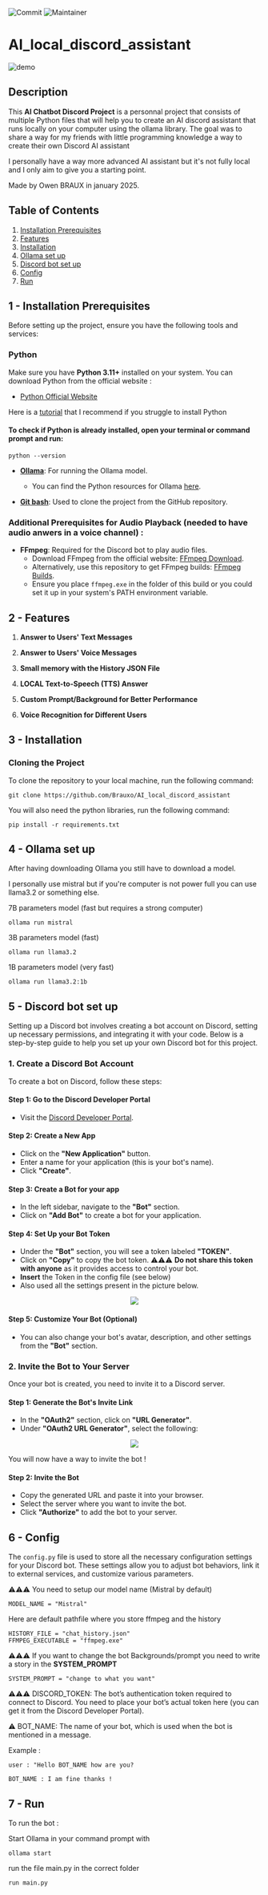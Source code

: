 ![Commit](https://img.shields.io/badge/last%20commit%20-%20February%202025%20-%20blue)
![Maintainer](https://img.shields.io/badge/maintainer-Brauxo-blue) 
# AI_local_discord_assistant

![demo](pics/demo.gif)

## Description

This **AI Chatbot Discord Project** is a personnal project that consists of multiple Python files that will help you to create an AI discord assistant that runs locally on your computer using the ollama library. The goal was to share a way for my friends with little programming knowledge a way to create their own Discord AI assistant

I personally have a way more advanced AI assistant but it's not fully local and I only aim to give you a starting point. 

Made by Owen BRAUX in january 2025.


## Table of Contents

1. [Installation Prerequisites](#1---installation-prerequisites)
2. [Features](#2---Features)
3. [Installation](#3---installation)
4. [Ollama set up](#4---Ollama-set-up)
5. [Discord bot set up](#5---Discord-bot-set-up)
6. [Config](#6---Config)
7. [Run](#7---run)


## 1 - Installation Prerequisites

Before setting up the project, ensure you have the following tools and services:

### **Python**

Make sure you have **Python 3.11+** installed on your system. You can download Python from the official website :

- [Python Official Website](https://www.python.org/downloads/)

Here is a [tutorial](https://realpython.com/installing-python/) that I recommend if you struggle to install Python


#### To check if Python is already installed, open your terminal or command prompt and run:

```
python --version
```

- **[Ollama](https://ollama.com/)**: For running the Ollama model.
  - You can find the Python resources for Ollama [here](https://github.com/ollama/ollama-python).

- **[Git bash](https://git-scm.com/downloads)**: Used to clone the project from the GitHub repository.

### Additional Prerequisites for Audio Playback (needed to have audio anwers in a voice channel) :

- **FFmpeg**: Required for the Discord bot to play audio files.
  - Download FFmpeg from the official website: [FFmpeg Download](https://ffmpeg.org/download.html).
  - Alternatively, use this repository to get FFmpeg builds: [FFmpeg Builds](https://github.com/BtbN/FFmpeg-Builds/releases).
  - Ensure you place `ffmpeg.exe` in the folder of this build or you could set it up in your system's PATH environment variable.


## 2 - Features

1. **Answer to Users' Text Messages**

2. **Answer to Users' Voice Messages**

3. **Small memory with the History JSON File**

4. **LOCAL Text-to-Speech (TTS) Answer**

5. **Custom Prompt/Background for Better Performance**

6. **Voice Recognition for Different Users**


## 3 - Installation

### Cloning the Project

To clone the repository to your local machine, run the following command:

```
git clone https://github.com/Brauxo/AI_local_discord_assistant
```

You will also need the python libraries, run the following command:

```
pip install -r requirements.txt
```


## 4 - Ollama set up

After having downloading Ollama you still have to download a model. 

I personally use mistral but if you're computer is not power full you can use llama3.2 or something else.

7B parameters model (fast but requires a strong computer)
```
ollama run mistral
```

3B parameters model (fast)
```
ollama run llama3.2
```

1B parameters model (very fast)
```
ollama run llama3.2:1b
```


## 5 - Discord bot set up

Setting up a Discord bot involves creating a bot account on Discord, setting up necessary permissions, and integrating it with your code. Below is a step-by-step guide to help you set up your own Discord bot for this project.

### 1. **Create a Discord Bot Account**

To create a bot on Discord, follow these steps:

#### Step 1: Go to the Discord Developer Portal

- Visit the [Discord Developer Portal](https://discord.com/developers/applications).

#### Step 2: Create a New App

- Click on the **"New Application"** button.
- Enter a name for your application (this is your bot's name).
- Click **"Create"**.

#### Step 3: Create a Bot for your app

- In the left sidebar, navigate to the **"Bot"** section.
- Click on **"Add Bot"** to create a bot for your application.

#### Step 4: Set Up your Bot Token

- Under the **"Bot"** section, you will see a token labeled **"TOKEN"**.
- Click on **"Copy"** to copy the bot token. ⚠⚠⚠ **Do not share this token with anyone** as it provides access to control your bot.
- **Insert** the Token in the config file (see below)
- Also used all the settings present in the picture below.
<div align="center">
  <img src="pics/discord_setup2.png"/>
</div>

#### Step 5: Customize Your Bot (Optional)

- You can also change your bot's avatar, description, and other settings from the **"Bot"** section.


### 2. **Invite the Bot to Your Server**

Once your bot is created, you need to invite it to a Discord server.

#### Step 1: Generate the Bot's Invite Link

- In the **"OAuth2"** section, click on **"URL Generator"**.
- Under **"OAuth2 URL Generator"**, select the following:
<div align="center">
  <img src="pics/discord_setup1.png"/>
</div>

You will now have a way to invite the bot !


#### Step 2: Invite the Bot

- Copy the generated URL and paste it into your browser.
- Select the server where you want to invite the bot.
- Click **"Authorize"** to add the bot to your server.


## 6 - Config

The `config.py` file is used to store all the necessary configuration settings for your Discord bot. These settings allow you to adjust bot behaviors, link it to external services, and customize various parameters.

⚠⚠⚠ You need to setup our model name (Mistral by default)
```
MODEL_NAME = "Mistral"
```

Here are default pathfile where you store ffmpeg and the history
```
HISTORY_FILE = "chat_history.json"
FFMPEG_EXECUTABLE = "ffmpeg.exe"
```


⚠⚠⚠ If you want to change the bot Backgrounds/prompt you need to write a story in the **SYSTEM_PROMPT**
```
SYSTEM_PROMPT = "change to what you want"
```

⚠⚠⚠ DISCORD_TOKEN: The bot’s authentication token required to connect to Discord. You need to place your bot’s actual token here (you can get it from the Discord Developer Portal).

⚠ BOT_NAME: The name of your bot, which is used when the bot is mentioned in a message.

Example : 
```
user : "Hello BOT_NAME how are you? 

BOT_NAME : I am fine thanks !
```


## 7 - Run

To run the bot : 

Start Ollama in your command prompt with 
```
ollama start
```

run the file main.py in the correct folder 
```
run main.py
```


